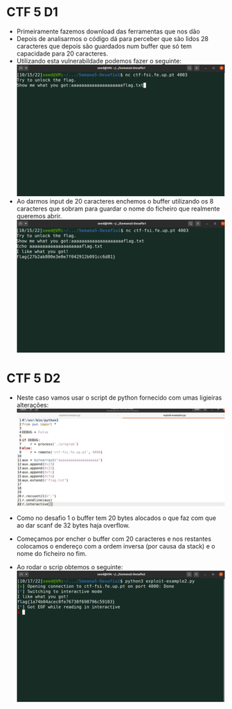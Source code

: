 # CTF 5 D1

- Primeiramente fazemos download das ferramentas que nos dão
- Depois de analisarmos o código dá para perceber que são lidos 28 caracteres que depois são guardados num buffer que só tem capacidade para 20 caracteres.
- Utilizando esta vulnerabildade podemos fazer o seguinte: 
![](buffer.jpg)
- Ao darmos input de 20 caracteres enchemos o buffer utilizando os 8 caracteres que sobram para guardar o nome do ficheiro que realmente queremos abrir.
![](result.jpg)


# CTF 5 D2

- Neste caso vamos usar o script de python fornecido com umas ligieiras alterações:
![](script_python.jpg)

- Como no desafio 1 o buffer tem 20 bytes alocados o que faz com que ao dar scanf de 32 bytes haja overflow.
- Começamos por encher o buffer com 20 caracteres e nos restantes colocamos o endereço com a ordem inversa (por causa da stack) e o nome do ficheiro no fim.
- Ao rodar o scrip obtemos o seguinte:
![](flag2.jpg)